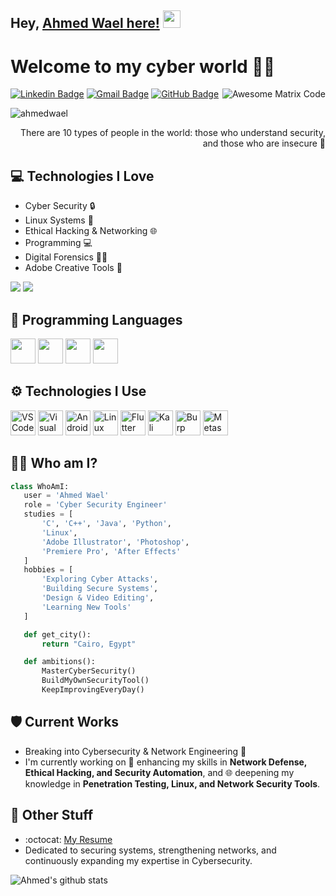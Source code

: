 ## Hey, [Ahmed Wael here!](https://github.com/ahmedwael)  <img src="https://media.giphy.com/media/hvRJCLFzcasrR4ia7z/giphy.gif" width="28px" height="28px">

<h1>Welcome to my cyber world 👨‍💻</h1> 

<img src = 'https://github.com/MarikIshtar007/MarikIshtar007/blob/master/images/matrix.gif' alt = 'Awesome Matrix Code' align='right'/>

[![Linkedin Badge](https://img.shields.io/badge/-AhmedWael-blue?style=flat-square&logo=Linkedin&logoColor=white&link=https://www.linkedin.com/in/ahmedwaelali)](https://www.linkedin.com/in/ahmedwaelali)
[![Gmail Badge](https://img.shields.io/badge/-ahmedwaelali@gmail.com-c14438?style=flat-square&logo=Gmail&logoColor=white&link=mailto:ahmedwaelali@gmail.com)](mailto:ahmedwaelali@gmail.com)
[![GitHub Badge](https://img.shields.io/badge/-AhmedWael-black?style=flat-square&logo=github&logoColor=white&link=https://github.com/ahmedwael)](https://github.com/ahmedwael)

<p align="left"> <img src="https://komarev.com/ghpvc/?username=ahmedwael" alt="ahmedwael" /> </p>

<div style="text-align: right">There are 10 types of people in the world: those who understand security, and those who are insecure 🔐</div>

## :computer: Technologies I Love
* Cyber Security 🔒  
* Linux Systems 🐧  
* Ethical Hacking & Networking 🌐  
* Programming 💻  
* Digital Forensics 🕵️‍♂️  
* Adobe Creative Tools 🎨  

<img src="https://github-readme-stats.vercel.app/api/top-langs/?username=ahmedwael&layout=compact">

<img src = "https://github-readme-stats.vercel.app/api/top-langs/?username=MarikIshtar007&layout=compact">


## 🧠 Programming Languages
<img src = 'https://github.com/MarikIshtar007/MarikIshtar007/blob/master/images/c-original.svg' width='40'/> <img src = 'https://github.com/MarikIshtar007/MarikIshtar007/blob/master/images/cpp.svg' width='40'/> <img src = 'https://github.com/MarikIshtar007/MarikIshtar007/blob/master/images/python2.png' height='40'/>    <img src='https://github.com/MarikIshtar007/MarikIshtar007/blob/master/images/java.svg' width='40'/> 

 
 ## ⚙️ Technologies I Use
<p align="left">
  <!-- VS Code -->
  <img src="https://cdn.jsdelivr.net/gh/devicons/devicon/icons/vscode/vscode-original.svg" width="40" alt="VS Code" title="VS Code"/>

  <!-- Visual Studio Community -->
  <img src="https://cdn.jsdelivr.net/gh/devicons/devicon/icons/visualstudio/visualstudio-plain.svg" width="40" alt="Visual Studio" title="Visual Studio Community"/>

  <!-- Android Studio -->
  <img src="https://cdn.jsdelivr.net/gh/devicons/devicon/icons/androidstudio/androidstudio-original.svg" width="40" alt="Android Studio" title="Android Studio"/>

  <!-- Linux -->
  <img src="https://cdn.jsdelivr.net/gh/devicons/devicon/icons/linux/linux-original.svg" width="40" alt="Linux" title="Linux"/>

  <!-- Flutter -->
  <img src="https://cdn.jsdelivr.net/gh/devicons/devicon/icons/flutter/flutter-original.svg" width="40" alt="Flutter" title="Flutter"/>

  <!-- Kali Linux -->
<img src="https://www.kali.org/images/kali-logo.svg" width="40" title="Kali Linux" />
  <!-- Burp Suite -->
  <img src="https://cdn.simpleicons.org/burpsuite/FF6633" width="40" alt="Burp Suite" title="Burp Suite"/>

  <!-- Metasploit -->
  <img src="https://cdn.simpleicons.org/metasploit/0078D7" width="40" alt="Metasploit" title="Metasploit"/>



</p>

## 👨‍💻 Who am I?
 ```python
class WhoAmI:
    user = 'Ahmed Wael'
    role = 'Cyber Security Engineer'
    studies = [
        'C', 'C++', 'Java', 'Python',
        'Linux',
        'Adobe Illustrator', 'Photoshop',
        'Premiere Pro', 'After Effects'
    ]
    hobbies = [
        'Exploring Cyber Attacks',
        'Building Secure Systems',
        'Design & Video Editing',
        'Learning New Tools'
    ]

    def get_city():
        return "Cairo, Egypt"

    def ambitions():
        MasterCyberSecurity()
        BuildMyOwnSecurityTool()
        KeepImprovingEveryDay()
 ```
 
## 🛡️ Current Works
* Breaking into Cybersecurity & Network Engineering 🔐  
* I'm currently working on 🔭 enhancing my skills in **Network Defense, Ethical Hacking, and Security Automation**, and 🌐 deepening my knowledge in **Penetration Testing, Linux, and Network Security Tools**.

 
## 💼 Other Stuff
  - :octocat: [My Resume](https://drive.google.com/file/d/10wiuUNX83A-qeIAam_UzKVBEhGrINKvD/view?usp=sharing)
  - Dedicated to securing systems, strengthening networks, and continuously expanding my expertise in Cybersecurity.
 

![Ahmed's github stats](https://github-readme-stats.vercel.app/api?username=AhmedSraya&show_icons=true&hide=[%22issues%22])
 
 
